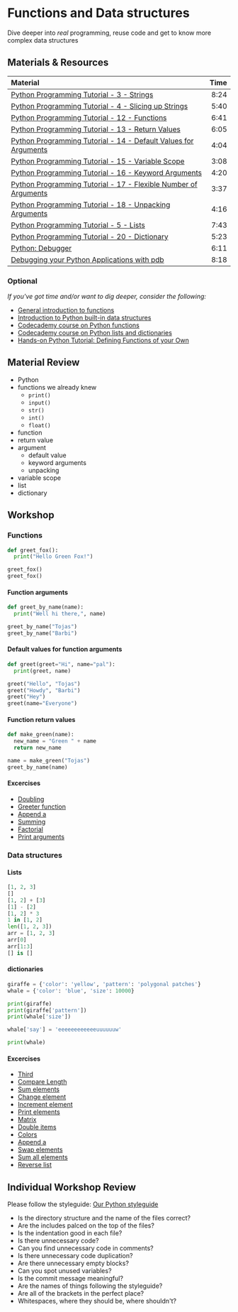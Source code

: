 # Functions and Data structures
Dive deeper into *real* programming, reuse code and get to know more complex data structures

## Materials & Resources
| Material | Time |
|:---------|-----:|
| [Python Programming Tutorial - 3 - Strings](https://www.youtube.com/watch?v=nefopNkZmB4) | 8:24 |
| [Python Programming Tutorial - 4 - Slicing up Strings](https://www.youtube.com/watch?v=YbipxqSKx-E) | 5:40 |
| [Python Programming Tutorial - 12 - Functions](https://www.youtube.com/watch?v=j2xhtI0WTew) | 6:41 |
| [Python Programming Tutorial - 13 - Return Values](https://www.youtube.com/watch?v=xRIzPZlei9I) | 6:05 |
| [Python Programming Tutorial - 14 - Default Values for Arguments](https://www.youtube.com/watch?v=mwr1AtpLMpI) | 4:04 |
| [Python Programming Tutorial - 15 - Variable Scope](https://www.youtube.com/watch?v=f3TVuuhe-fY) | 3:08 |
| [Python Programming Tutorial - 16 - Keyword Arguments](https://www.youtube.com/watch?v=DASOXeFFkCg) | 4:20 |
| [Python Programming Tutorial - 17 - Flexible Number of Arguments](https://www.youtube.com/watch?v=QSTo9F8E6GE) | 3:37 |
| [Python Programming Tutorial - 18 - Unpacking Arguments](https://www.youtube.com/watch?v=DJ2HSCT6Z8w) | 4:16 |
| [Python Programming Tutorial - 5 - Lists](https://www.youtube.com/watch?v=1yUn-ydsgKk) | 7:43 |
| [Python Programming Tutorial - 20 - Dictionary](https://www.youtube.com/watch?v=BSNFRKG1MfE) | 5:23 |
| [Python: Debugger](https://www.youtube.com/watch?v=ChuU3NlYRLQ) | 6:11 |
| [Debugging your Python Applications with pdb](https://www.youtube.com/watch?v=bZZTeKPRSLQ) | 8:18 |

### Optional
*If you've got time and/or want to dig deeper, consider the following:*
- [General introduction to functions][1]
- [Introduction to Python built-in data structures][2]
- [Codecademy course on Python functions][4]
- [Codecademy course on Python lists and dictionaries][5]
- [Hands-on Python Tutorial: Defining Functions of your Own][3]

[1]: http://www.cs.utah.edu/~germain/PPS/Topics/functions.html
[2]: http://pymbook.readthedocs.org/en/latest/datastructure.html
[3]: http://anh.cs.luc.edu/python/hands-on/3.1/handsonHtml/functions.html
[4]: https://www.codecademy.com/en/courses/python-beginner-c7VZg/0/1?curriculum_id=4f89dab3d788890003000096
[5]: https://www.codecademy.com/en/courses/python-beginner-en-pwmb1/0/1?curriculum_id=4f89dab3d788890003000096

## Material Review
- Python
- functions we already knew
  -  `print()`
  -  `input()`
  -  `str()`
  -  `int()`
  -  `float()`
- function
- return value
- argument
  - default value
  - keyword arguments
  - unpacking
- variable scope
- list
- dictionary


## Workshop

### Functions

```python
def greet_fox():
  print("Hello Green Fox!")

greet_fox()
greet_fox()
```

#### Function arguments

```python
def greet_by_name(name):
  print("Well hi there,", name)

greet_by_name("Tojas")
greet_by_name("Barbi")
```

#### Default values for function arguments

```python
def greet(greet="Hi", name="pal"):
  print(greet, name)

greet("Hello", "Tojas")
greet("Howdy", "Barbi")
greet("Hey")
greet(name="Everyone")
```

#### Function return values

```python
def make_green(name):
  new_name = "Green " + name
  return new_name

name = make_green("Tojas")
greet_by_name(name)
```

#### Excercises
-  [Doubling](exercises/functions/doubling/doubling.py)
-  [Greeter function](exercises/functions/greet/greet.py)
-  [Append a](exercises/functions/append-a/append_a.py)
-  [Summing](exercises/functions/sum/sum.py)
-  [Factorial](exercises/functions/factorio/factorio.py)
-  [Print arguments](exercises/functions/printer/printer.py)

### Data structures

#### Lists

```python
[1, 2, 3]
[]
[1, 2] + [3]
[1] - [2]
[1, 2] * 3
1 in [1, 2]
len([1, 2, 3])
arr = [1, 2, 3]
arr[0]
arr[1:3]
[] is []
```

#### dictionaries

```python
giraffe = {'color': 'yellow', 'pattern': 'polygonal patches'}
whale = {'color': 'blue', 'size': 10000}

print(giraffe)
print(giraffe['pattern'])
print(whale['size'])

whale['say'] = 'eeeeeeeeeeeeuuuuuuw'

print(whale)
```

#### Excercises
-  [Third](exercises/arrays/third/third.py)
-  [Compare Length](exercises/arrays/compare-length/compare_length.py)
-  [Sum elements](exercises/arrays/sum-elements/sum_elements.py)
-  [Change element](exercises/arrays/change-element/change_element.py)
-  [Increment element](exercises/arrays/increment-element/increment_element.py)
-  [Print elements](exercises/arrays/print-all/print_all.py)
-  [Matrix](exercises/arrays/diagonal-matrix/diagonal_matrix.py)
-  [Double items](exercises/arrays/double-items/double_items.py)
-  [Colors](exercises/arrays/colors/colors.py)
-  [Append a](exercises/arrays/append-a/append_a.py)
-  [Swap elements](exercises/arrays/swap-elements/swap_elements.py)
-  [Sum all elements](exercises/arrays/sum-all/sum_all.py)
-  [Reverse list](exercises/arrays/reverse/reverse.py)


## Individual Workshop Review
Please follow the styleguide: [Our Python styleguide](../../styleguide/python.md)

- Is the directory structure and the name of the files correct?
- Are the includes palced on the top of the files?
- Is the indentation good in each file?
- Is there unnecessary code?
- Can you find unnecessary code in comments?
- Is there unnecessary code duplication?
- Are there unnecessary empty blocks?
- Can you spot unused variables?
- Is the commit message meaningful?
- Are the names of things following the styleguide?
- Are all of the brackets in the perfect place?
- Whitespaces, where they should be, where shouldn't?
